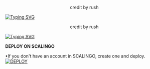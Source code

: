 <p align="center">
credit by rush
</p>

<a href="https://git.io/typing-svg"><img src="https://readme-typing-svg.demolab.com?font=Black+Ops+One&size=50&pause=1000&color=DAA520&center=true&width=910&height=100&lines=HSUBRIBE  OUR YOUTUBE  +CHANEL-bot;Deploy+ASHU+ACADEMY+Youtube" alt="Typing SVG" /></a>
  </p>
<p align="center">
credit by rush
</p>

<a href="https://git.io/typing-svg"><img src="https://readme-typing-svg.demolab.com?font=Black+Ops+One&size=50&pause=1000&color=DAA520&center=true&width=910&height=100&lines=HSUBRIBE  OUR YOUTUBE  +CHANEL-bot;Deploy+ASHU+ACADEMY+Youtube" alt="Typing SVG" /></a>
  </p>

**DEPLOY ON SCALINGO**

•If you don't have an account in SCALINGO, create one and deploy.
    <br>
    <a href='https://dashboard.render.com/select-repo?type=web' target="_blank"><img alt='DEPLOY' src='https://img.shields.io/badge/-DEPLOY-black?style=for-the-badge&logo=SCALINGO&logoColor=red'/></a>
